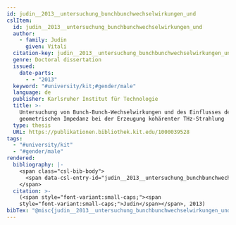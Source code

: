 ```yaml
---
id: judin__2013__untersuchung_bunchbunchwechselwirkungen_und
cslItem:
  id: judin__2013__untersuchung_bunchbunchwechselwirkungen_und
  author:
    - family: Judin
      given: Vitali
  citation-key: judin__2013__untersuchung_bunchbunchwechselwirkungen_und
  genre: Doctoral dissertation
  issued:
    date-parts:
      - - "2013"
  keyword: "#university/kit;#gender/male"
  language: de
  publisher: Karlsruher Institut für Technologie
  title: >-
    Untersuchung von Bunch-Bunch-Wechselwirkungen und des Einflusses der
    geometrischen Impedanz bei der Erzeugung kohärenter THz-Strahlung
  type: thesis
  URL: https://publikationen.bibliothek.kit.edu/1000039528
tags:
  - "#university/kit"
  - "#gender/male"
rendered:
  bibliography: |-
    <span class="csl-bib-body">
      <span data-csl-entry-id="judin__2013__untersuchung_bunchbunchwechselwirkungen_und" class="csl-entry"><span class='author-bib'>Judin</span>. <span class='date-bib'>(2013)</span>. <span class='title'><i><b><span style="font-style:normal;">Untersuchung von Bunch-Bunch-Wechselwirkungen und des Einflusses der geometrischen Impedanz bei der Erzeugung kohärenter THz-Strahlung</span></b></i></span> [Doctoral dissertation, Karlsruher Institut für Technologie]. <span class='URL'><a href='https://publikationen.bibliothek.kit.edu/1000039528'>LINK</a></span></span>
    </span>
  citation: >-
    (<span style="font-variant:small-caps;"><span
    style="font-variant:small-caps;">Judin</span></span>, 2013)
bibTex: "@misc{judin__2013__untersuchung_bunchbunchwechselwirkungen_und,\n\tauthor = {Judin, Vitali},\n\tyear = {2013},\n\tschool = {Karlsruher Institut f{\\\" u}r Technologie},\n\ttitle = {Untersuchung von {Bunch}-{Bunch}-{Wechselwirkungen} und des {Einflusses} der geometrischen {Impedanz} bei der {Erzeugung} koh{\\\" a}renter {THz}-{Strahlung}},\n\ttype = {Doctoral dissertation},\n\turl = {https://publikationen.bibliothek.kit.edu/1000039528},\n}\n\n"
---
```

